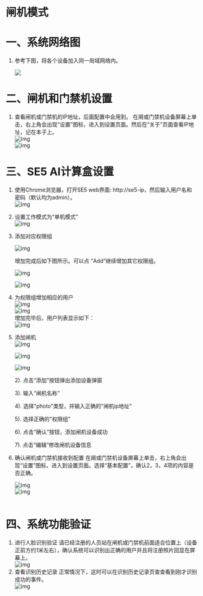 # 闸机模式

# 一、系统网络图

1. 参考下图，将各个设备加入同一局域网络内。<br/>

   ![](../../../../../imgs/v5r2c01_meng-jin-ji-zu-wang-5.png)<br/>

# 二、闸机和门禁机设置

1. 查看闸机或门禁机的IP地址，后面配置中会用到。
   在阃或门禁机设备屏幕上单击，右上角会出现“设置”图标，进入到设置页面。然后在“关于”页面查看IP地址，记在本子上。<br/>
   ![img](../../../../../imgs/image2019-2-28_20-20-28.png)<br/>![img](../../../../../imgs/image2019-2-28_20-21-23.png)<br/>

   

# 三、SE5 AI计算盒设置

1. 使用Chrome浏览器，打开SE5 web界面: http://se5-ip，然后输入用户名和密码（默认均为admin）。<br/>
   ![img](../../../../../imgs/image2019-2-28_15-51-13.png)<br/>
2. 设置工作模式为“单机模式”<br/>
   ![img](../../../../../imgs/image2019-2-28_19-30-18.png)<br/>
3. 添加对应权限组<br/>

   ![img](../../../../../imgs/image2019-2-28_16-9-59.png)<br/>

   增加完成后如下图所示。可以点 “Add”继续增加其它权限组。<br/>

   ![img](../../../../../imgs/image2019-2-28_16-17-32.png)<br/>

   ![img](../../../../../imgs/image2019-2-28_16-11-21.png)<br/>

4. 为权限组增加相应的用户<br/>
   ![img](../../../../../imgs/image2019-2-28_16-12-24.png)<br/>
   ![img](../../../../../imgs/image2019-2-28_16-23-3.png)<br/>
   增加完毕后，用户列表显示如下：<br/>
   ![img](../../../../../imgs/image2019-2-28_16-26-35.png)<br/>

5. 添加闸机<br/>
   ![img](../../../../../imgs/v5r2c01_image2019-2-28_20-40-7-5.png)

   ![img](../../../../../imgs/v5r2c01_img_20200506151850_5.png)

   ![img](../../../../../imgs/v5r2c01_img_20200506152257.png)
   
   2). 点击“添加”按钮弹出添加设备弹窗
   
   3). 输入“闸机名称”
   
   4). 选择"photo"类型，并输入正确的"闸机ip地址"
   
   5). 选择正确的"权限组"
   
   6). 点击“确认”按钮，添加闸机设备成功
   
   7). 点击“编辑”修改闸机设备信息
   
6. 确认闸机或门禁机接收到配置
   在阃或门禁机设备屏幕上单击，右上角会出现“设置”图标，进入到设置页面。选择“基本配置”，确认2，3，4项的内容是否正确。<br/>

   ![img](../../../../../imgs/image2019-2-28_20-10-16.png)<br/>![img](../../../../../imgs/v5r2c01_image2019-2-28_20-15-30-5.png)<br/><br/>

# 四、系统功能验证

1. 进行人脸识别验证
   请已经注册的人员站在闸机或门禁机前面适合位置上（设备正前方约1米左右），确认系统可以识别出正确的用户并且将注册照片回显在屏幕上。<br/>
   ![img](../../../../../imgs/image2019-2-28_19-58-7.png)<br/>
2. 查看识别历史记录
   正常情况下，这时可以在识别历史记录页查查看到刚才识别成功的事件。<br/>
   ![img](../../../../../imgs/image2019-2-28_20-3-5.png)<br/>

